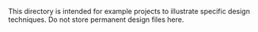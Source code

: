 This directory is intended for example projects to illustrate specific
design techniques.  Do not store permanent design files here.
